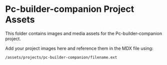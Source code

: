 # Pc-builder-companion Project Assets

This folder contains images and media assets for the Pc-builder-companion project.

Add your project images here and reference them in the MDX file using:
```
/assets/projects/pc-builder-companion/filename.ext
```
